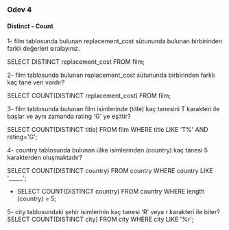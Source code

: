 ### Odev 4 
#### Distinct - Count

1- film tablosunda bulunan replacement_cost sütununda bulunan birbirinden farklı değerleri sıralayınız.

SELECT DISTINCT replacement_cost FROM film;

2- film tablosunda bulunan replacement_cost sütununda birbirinden farklı kaç tane veri vardır?

SELECT COUNT(DISTINCT replacement_cost) FROM film;

3- film tablosunda bulunan film isimlerinde (title) kaç tanesini T karakteri ile başlar ve aynı zamanda rating 'G' ye eşittir?

SELECT COUNT(DISTINCT title) FROM film
WHERE title LIKE 'T%' AND rating='G';

4- country tablosunda bulunan ülke isimlerinden (country) kaç tanesi 5 karakterden oluşmaktadır?

SELECT COUNT(DISTINCT country) FROM country
WHERE country LIKE '_____';

- SELECT COUNT(DISTINCT country) FROM country
  WHERE length (country) = 5; 

5- city tablosundaki şehir isimlerinin kaç tanesi 'R' veya r karakteri ile biter?
SELECT COUNT(DISTINCT city) FROM city
WHERE city LIKE '%r';